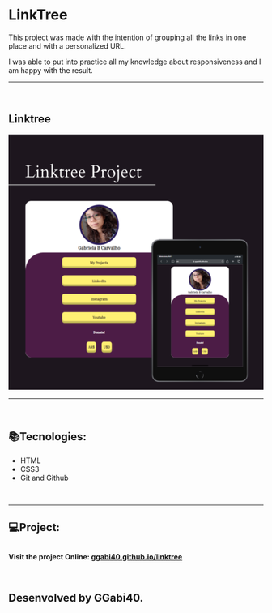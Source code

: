 <h1>LinkTree</h1>

<p>This project was made with the intention of grouping all the links in one place and with a personalized URL.</p>

<p>I was able to put into practice all my knowledge about responsiveness and I am happy with the result.</p>

<hr>
<br>
<h2>Linktree</h2>
<img src="./assets/preview-img.png" alt="preview image">

<hr>
<br>

<h2>📚Tecnologies:</h2>

<ul>
<li>HTML</li>
<li>CSS3</li>
<li>Git and Github</li>
</ul>

<br>
<hr>
<h2>💻Project:<h2>
<p style="font-size: 14px">Visit the project Online: <a href="https://ggabi40.github.io/linktree">ggabi40.github.io/linktree</a></p>

<br>
<p>Desenvolved by GGabi40.</p>